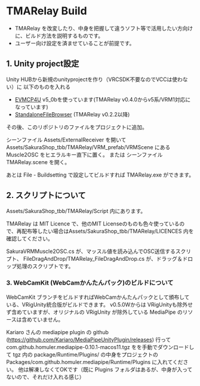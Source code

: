 # TMARelay Build
- TMARelay を改変したり、中身を把握して違うソフト等で活用したい方向けに、ビルド方法を説明するものです。
- ユーザー向け設定を済ませていることが前提です。

## 1. Unity project設定
Unity HUBから新規のunityprojectを作り（VRCSDK不要なのでVCCは使わない）に 以下のものを入れる

- [EVMCP4U](https://github.com/gpsnmeajp/EasyVirtualMotionCaptureForUnity) v5_0bを使っています(TMARelay v0.4.0からv5系/VRM1対応になっています)
- [StandaloneFileBrowser](https://github.com/gkngkc/UnityStandaloneFileBrowser) (TMARelay v0.2.2以降)

その後、このリポジトリのファイルをプロジェクトに追加。

シーンファイル Assets/ExternalReceiver を開いてAssets/SakuraShop_tbb/TMARelay/VRM_prefab/VRMScene にある Muscle2OSC をヒエラルキー直下に置く。
または シーンファイル TMARelay.scene を開く。

あとは File - Buildsetting で設定してビルドすれば TMARelay.exe ができます。

## 2. スクリプトについて
Assets/SakuraShop_tbb/TMARelay/Script 内にあります。

TMARelay は MIT Licence で、他のMIT Licenseのものも色々使っているので、再配布等したい場合はAssets/SakuraShop_tbb/TMARelay/LICENCES 内を確認してください。

SakuraVRMMuscle2OSC.cs が、マッスル値を読み込んでOSC送信するスクリプト、
FileDragAndDrop/TMARelay_FileDragAndDrop.cs が、ドラッグ＆ドロップ処理のスクリプトです。

### 3. WebCamKit (WebCamかんたんパック)のビルドについて
WebCamKit ブランチをビルドすればWebCamかんたんパックとして頒布している、VRigUnity統合版がビルドできます。
v0.5.0Wからは VRigUnityも除外せず含めていますが、オリジナルの VRigUnity が除外している MediaPipe のリソースは含めていません。

Kariaro さんの mediapipe plugin の github (https://github.com/Kariaro/MediaPipeUnityPlugin/releases)
行って com.github.homuler.mediapipe-0.10.1-macos11.tgz をを手動でダウンロードして 
tgz 内の package/Runtime/Plugins/ の中身をプロジェクトの 
Packages/com.github.homuler.mediapipe/Runtime/Plugins に入れてください。
他は解凍しなくてOKです（既に Plugins フォルダはあるが、中身が入ってないので、それだけ入れる感じ）


